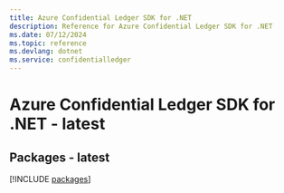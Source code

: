 ```yaml
---
title: Azure Confidential Ledger SDK for .NET
description: Reference for Azure Confidential Ledger SDK for .NET
ms.date: 07/12/2024
ms.topic: reference
ms.devlang: dotnet
ms.service: confidentialledger
---
```

# Azure Confidential Ledger SDK for .NET - latest
## Packages - latest
[!INCLUDE [packages](confidential-ledger-index.md)]